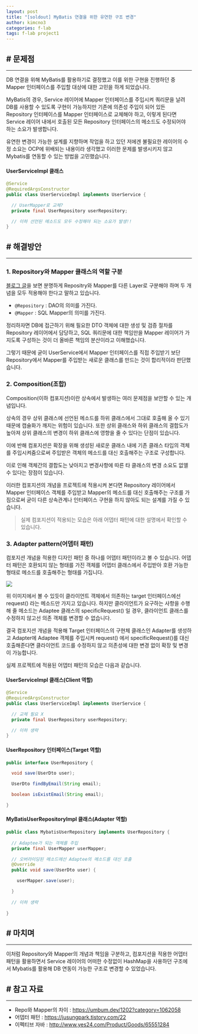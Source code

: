 ```yaml
---
layout: post
title: "[soldout] MyBatis 연결을 위한 유연한 구조 변경"
author: kimcno3
categories: f-lab
tags: f-lab project1
---
```


## # 문제점
***
DB 연결을 위해 MyBatis를 활용하기로 결정했고 이를 위한 구현을 진행하던 중 Mapper 인터페이스를 주입할 대상에 대한 고민을 하게 되었습니다.

MyBatis의 경우, Service 레이어에 Mapper 인터페이스를 주입시켜 쿼리문을 날려 DB를 사용할 수 있도록 구현이 가능하지만 기존에 의존성 주입이 되어 있든 Repository 인터페이스를 Mapper 인터페이스로 교체해야 하고, 이렇게 된다면 Service 레이어 내에서 호출된 모든 Repository 인터페이스의 메소드도 수정되어야 하는 소요가 발생합니다.

유연한 변경이 가능한 설계를 지향하며 작업을 하고 있던 저에겐 불필요한 레이어의 수정 소요는 OCP에 위배되는 내용이라 생각했고 이러한 문제를 발생시키지 않고 Mybatis를 연동할 수 있는 방법을 고민했습니다.

#### UserServiceImpl 클래스
```java
@Service
@RequiredArgsConstructor
public class UserServiceImpl implements UserService {

  // UserMapper로 교체?
  private final UserRepository userRepository;

  // 이하 선언된 메소드도 모두 수정해야 되는 소요가 발생!!
}
```

## # 해결방안
***
### 1. Repository와 Mapper 클래스의 역할 구분
[블로그 글](https://umbum.dev/1202?category=1062058)을 보면 분명하게 Repositry와 Mapper를 다른 Layer로 구분해야 하며 두 개념을 모두 적용해야 한다고 말하고 있습니다.

- `@Repository` : DAO의 의미를 가진다.
- `@Mapper` : SQL Mapper의 의미를 가진다.

정리하자면 DB에 접근하기 위해 필요한 DTO 객체에 대한 생성 및 검증 절차를 Repository 레이어에서 담당하고, SQL 쿼리문에 대한 책임만을 Mapper 레이어가 가지도록 구성하는 것이 더 올바른 책임의 분산이라고 이해했습니다.

그렇기 때문에 굳이 UserService에서 Mapper 인터페이스를 직접 주입받기 보단 Repository에서 Mapper를 주입받는 새로운 클래스를 만드는 것이 합리적이라 판단했습니다.

### 2. Composition(조합)
Composition(이하 컴포지션)이란 상속에서 발생하는 여러 문제점을 보안할 수 있는 개념입니다.

상속의 경우 상위 클래스에 선언된 메소드를 하위 클래스에서 그대로 호출해 올 수 있기 때문에 캡슐화가 깨지는 위험이 있습니다. 또한 상위 클래스와 하위 클래스의 결합도가 높아져 상위 클래스의 변경이 하위 클래스에 영향을 줄 수 있다는 단점이 있습니다.

이에 반해 컴포지션은 확장을 위해 생성된 새로운 클래스 내에 기존 클래스 타입의 객체를 주입시켜줌으로써 주입받은 객체의 메소드를 대신 호출해주는 구조로 구성합니다.

이로 인해 객체간의 결합도는 낮아지고 변경사항에 따른 타 클래스의 변경 소요도 없앨 수 있다는 장점이 있습니다.

이러한 컴포지션의 개념을 프로젝트에 적용시켜 본다면 Repository 레이어에서 Mapper 인터페이스 객체를 주입받고 Mapper의 메소드를 대신 호출해주는 구조를 가짐으로써 굳이 다른 상속관계나 인터페이스 구현을 하지 않아도 되는 설계를 가질 수 있습니다.

> 실제 컴포지션이 적용되는 모습은 아래 어뎁터 패턴에 대한 설명에서 확인할 수 있습니다.

### 3. Adapter pattern(어뎁터 패턴)
컴포지션 개념을 적용한 디자인 패턴 중 하나를 어뎁터 패턴이라고 볼 수 있습니다. 어뎁터 패턴은 호환되지 않는 형태를 가진 객체를 어뎁터 클래스에서 주입받아 호환 가능한 형태로 메소드를 호출해주는 형태를 가집니다.

![](https://t1.daumcdn.net/cfile/tistory/24231F4C575EACA210)

위 이미지에서 볼 수 있듯이 클라이언트 객체에서 의존하는 target 인터페이스에선 request() 라는 메소드만 가지고 있습니다. 하지만 클라이언트가 요구하는 사항을 수행해 줄 메소드는 Adaptee 클래스의 specificRequest() 일 경우, 클라이언트 클래스를 수정하지 않고선 의존 객체를 변경할 수 없습니다.

결국 컴포지션 개념을 적용해 Target 인터페이스의 구현체 클래스인 Adapter를 생성하고 Adapter에 Adaptee 객체를 주입시켜 request() 에서 specificRequest()를 대신 호출해준다면 클라이언트 코드를 수정하지 않고 의존성에 대한 변경 없이 확장 및 변경이 가능합니다.

실제 프로젝트에 적용된 어뎁터 패턴의 모습은 다음과 같습니다.

#### UserServiceImpl 클래스(Client 역할)
```java
@Service
@RequiredArgsConstructor
public class UserServiceImpl implements UserService {

  // 교체 필요 X
  private final UserRepository userRepository;

  // 이하 생략
}
```

#### UserRepository 인터페이스(Target 역할)
```java
public interface UserRepository {

  void save(UserDto user);

  UserDto findByEmail(String email);

  boolean isExistEmail(String email);

}
```

#### MyBatisUserRepositoryImpl 클래스(Adapter 역할)
```java
public class MybatisUserRepository implements UserRepository {
  
  // Adaptee가 되는 객체를 주입
  private final UserMapper userMapper;

  // 오버라이딩된 메소드에선 Adaptee의 메소드를 대신 호출
  @Override
  public void save(UserDto user) {

    userMapper.save(user);

  }
  
  // 이하 생략
  
}
```
## # 마치며
***
이처럼 Repository와 Mapper의 개념과 책임을 구분하고, 컴포지션을 적용한 어뎁터 패턴을 활용하면서 Service 레이어의 어떠한 수정없이 HashMap을 사용하던 구조에서 Mybatis를 활용해 DB 연동이 가능한 구조로 변경할 수 있었습니다.

## # 참고 자료
***
- Repo와 Mapper의 차이 : https://umbum.dev/1202?category=1062058
- 어뎁터 패턴 : https://jusungpark.tistory.com/22
- 이펙티브 자바 : http://www.yes24.com/Product/Goods/65551284